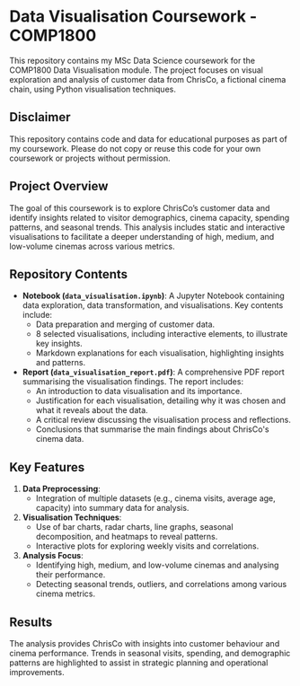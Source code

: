 # Data Visualisation Coursework - COMP1800

This repository contains my MSc Data Science coursework for the COMP1800 Data Visualisation module. The project focuses on visual exploration and analysis of customer data from ChrisCo, a fictional cinema chain, using Python visualisation techniques.

## **Disclaimer**
This repository contains code and data for educational purposes as part of my coursework. Please do not copy or reuse this code for your own coursework or projects without permission.

## Project Overview
The goal of this coursework is to explore ChrisCo’s customer data and identify insights related to visitor demographics, cinema capacity, spending patterns, and seasonal trends. This analysis includes static and interactive visualisations to facilitate a deeper understanding of high, medium, and low-volume cinemas across various metrics.

## Repository Contents
- **Notebook (`data_visualisation.ipynb`)**: A Jupyter Notebook containing data exploration, data transformation, and visualisations. Key contents include:
  - Data preparation and merging of customer data.
  - 8 selected visualisations, including interactive elements, to illustrate key insights.
  - Markdown explanations for each visualisation, highlighting insights and patterns.
- **Report (`data_visualisation_report.pdf`)**: A comprehensive PDF report summarising the visualisation findings. The report includes:
  - An introduction to data visualisation and its importance.
  - Justification for each visualisation, detailing why it was chosen and what it reveals about the data.
  - A critical review discussing the visualisation process and reflections.
  - Conclusions that summarise the main findings about ChrisCo's cinema data.

## Key Features
1. **Data Preprocessing**:
   - Integration of multiple datasets (e.g., cinema visits, average age, capacity) into summary data for analysis.
2. **Visualisation Techniques**:
   - Use of bar charts, radar charts, line graphs, seasonal decomposition, and heatmaps to reveal patterns.
   - Interactive plots for exploring weekly visits and correlations.
3. **Analysis Focus**:
   - Identifying high, medium, and low-volume cinemas and analysing their performance.
   - Detecting seasonal trends, outliers, and correlations among various cinema metrics.


## Results
The analysis provides ChrisCo with insights into customer behaviour and cinema performance. Trends in seasonal visits, spending, and demographic patterns are highlighted to assist in strategic planning and operational improvements.

